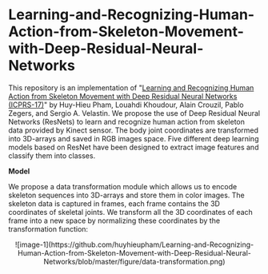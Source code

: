 # Learning-and-Recognizing-Human-Action-from-Skeleton-Movement-with-Deep-Residual-Neural-Networks
This repository is an implementation of "[Learning and Recognizing Human Action from Skeleton Movement with Deep Residual Neural Networks (ICPRS-17)](https://arxiv.org/pdf/1803.07780.pdf)" by Huy-Hieu Pham, Louahdi Khoudour, Alain Crouzil, Pablo Zegers, and Sergio A. Velastin. We propose the use of Deep Residual Neural Networks (ResNets) to learn and recognize human action from skeleton data provided by Kinect sensor. The body joint coordinates are transformed into 3D-arrays and saved in RGB images space. Five different deep learning models based on ResNet have been designed to extract image features and classify them into classes. 


**Model**


We propose a data transformation module which allows us to encode skeleton sequences into 3D-arrays and store them in color images. The skeleton data is captured in frames, each frame contains the 3D coordinates of skeletal joints. We transform all the 3D coordinates of each frame into a new space by normalizing these coordinates by the transformation function:
<p align="center">
![image-1](https://github.com/huyhieupham/Learning-and-Recognizing-Human-Action-from-Skeleton-Movement-with-Deep-Residual-Neural-Networks/blob/master/figure/data-transformation.png)
</p>

